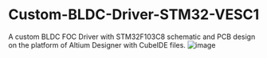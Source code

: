 # Custom-BLDC-Driver-STM32-VESC1
A custom BLDC FOC Driver with STM32F103C8 schematic and PCB design on the platform of Altium Designer with CubeIDE files.
![image](https://user-images.githubusercontent.com/70060259/175699420-0757d616-415b-4170-ae67-6c3b2e2f7deb.png)
